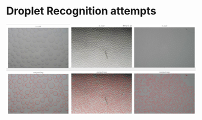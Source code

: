 # Droplet Recognition attempts

![MATLAB based droplet recognition on ATPS system images obtained in microscope with various camera and imaging conditions(brightfield)](/sample.jpg)
